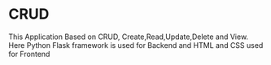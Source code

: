 # CRUD
This Application Based on CRUD, Create,Read,Update,Delete and View.
Here Python Flask framework is used for Backend and HTML and CSS used for Frontend
